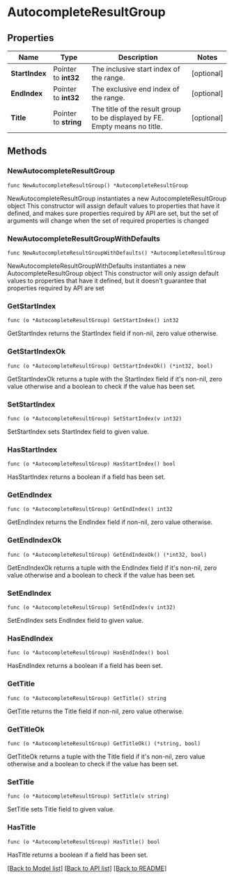 # AutocompleteResultGroup

## Properties

Name | Type | Description | Notes
------------ | ------------- | ------------- | -------------
**StartIndex** | Pointer to **int32** | The inclusive start index of the range. | [optional] 
**EndIndex** | Pointer to **int32** | The exclusive end index of the range. | [optional] 
**Title** | Pointer to **string** | The title of the result group to be displayed by FE. Empty means no title. | [optional] 

## Methods

### NewAutocompleteResultGroup

`func NewAutocompleteResultGroup() *AutocompleteResultGroup`

NewAutocompleteResultGroup instantiates a new AutocompleteResultGroup object
This constructor will assign default values to properties that have it defined,
and makes sure properties required by API are set, but the set of arguments
will change when the set of required properties is changed

### NewAutocompleteResultGroupWithDefaults

`func NewAutocompleteResultGroupWithDefaults() *AutocompleteResultGroup`

NewAutocompleteResultGroupWithDefaults instantiates a new AutocompleteResultGroup object
This constructor will only assign default values to properties that have it defined,
but it doesn't guarantee that properties required by API are set

### GetStartIndex

`func (o *AutocompleteResultGroup) GetStartIndex() int32`

GetStartIndex returns the StartIndex field if non-nil, zero value otherwise.

### GetStartIndexOk

`func (o *AutocompleteResultGroup) GetStartIndexOk() (*int32, bool)`

GetStartIndexOk returns a tuple with the StartIndex field if it's non-nil, zero value otherwise
and a boolean to check if the value has been set.

### SetStartIndex

`func (o *AutocompleteResultGroup) SetStartIndex(v int32)`

SetStartIndex sets StartIndex field to given value.

### HasStartIndex

`func (o *AutocompleteResultGroup) HasStartIndex() bool`

HasStartIndex returns a boolean if a field has been set.

### GetEndIndex

`func (o *AutocompleteResultGroup) GetEndIndex() int32`

GetEndIndex returns the EndIndex field if non-nil, zero value otherwise.

### GetEndIndexOk

`func (o *AutocompleteResultGroup) GetEndIndexOk() (*int32, bool)`

GetEndIndexOk returns a tuple with the EndIndex field if it's non-nil, zero value otherwise
and a boolean to check if the value has been set.

### SetEndIndex

`func (o *AutocompleteResultGroup) SetEndIndex(v int32)`

SetEndIndex sets EndIndex field to given value.

### HasEndIndex

`func (o *AutocompleteResultGroup) HasEndIndex() bool`

HasEndIndex returns a boolean if a field has been set.

### GetTitle

`func (o *AutocompleteResultGroup) GetTitle() string`

GetTitle returns the Title field if non-nil, zero value otherwise.

### GetTitleOk

`func (o *AutocompleteResultGroup) GetTitleOk() (*string, bool)`

GetTitleOk returns a tuple with the Title field if it's non-nil, zero value otherwise
and a boolean to check if the value has been set.

### SetTitle

`func (o *AutocompleteResultGroup) SetTitle(v string)`

SetTitle sets Title field to given value.

### HasTitle

`func (o *AutocompleteResultGroup) HasTitle() bool`

HasTitle returns a boolean if a field has been set.


[[Back to Model list]](../README.md#documentation-for-models) [[Back to API list]](../README.md#documentation-for-api-endpoints) [[Back to README]](../README.md)


